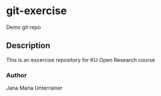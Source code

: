 # git-exercise
Demo git repo

## Description
This is an excercise repository for KU Open Research course

### Author
Jana Maria Unterrainer
